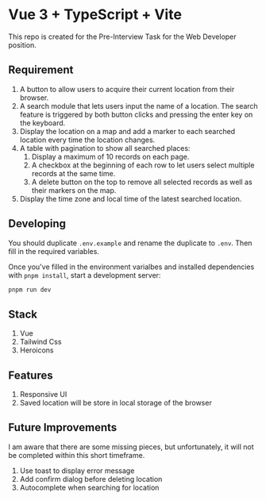 # Vue 3 + TypeScript + Vite

This repo is created for the Pre-Interview Task for the Web Developer position.

## Requirement
1. A button to allow users to acquire their current location from their browser.
2. A search module that lets users input the name of a location. The search feature is triggered by both button clicks and pressing the enter key on the keyboard.
3. Display the location on a map and add a marker to each searched location every time the location changes.
4. A table with pagination to show all searched places:
   1. Display a maximum of 10 records on each page.
   2. A checkbox at the beginning of each row to let users select multiple records at the same time.
   3. A delete button on the top to remove all selected records as well as their markers on the map.
5. Display the time zone and local time of the latest searched location.

## Developing
You should duplicate `.env.example` and rename the duplicate to `.env`. Then fill in the required variables.

Once you've filled in the environment varialbes and installed dependencies with `pnpm install`, start a development server:

```bash
pnpm run dev
```

## Stack
1. Vue
2. Tailwind Css
3. Heroicons

## Features
1. Responsive UI
2. Saved location will be store in local storage of the browser

## Future Improvements
I am aware that there are some missing pieces, but unfortunately, it will not be completed within this short timeframe.
1. Use toast to display error message
2. Add confirm dialog before deleting location
3. Autocomplete when searching for location
